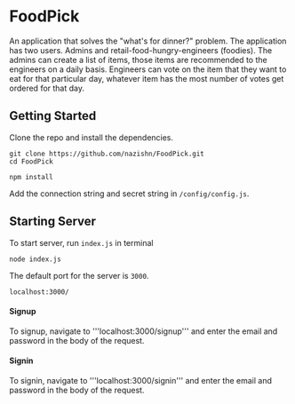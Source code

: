 # FoodPick
An application that solves the "what's for dinner?" problem. The application has two users. Admins and retail-food-hungry-engineers (foodies). The admins can create a list of items, those items are recommended to the engineers on a daily basis. Engineers can vote on the item that they want to eat for that particular day, whatever item has the most number of votes get ordered for that day.
## Getting Started
Clone the repo and install the dependencies.
```
git clone https://github.com/nazishn/FoodPick.git
cd FoodPick
```
```
npm install
```
Add the connection string and secret string in ```/config/config.js```.

## Starting Server
To start server, run ```index.js``` in terminal
```
node index.js
```
The default port for the server is ```3000```.
```
localhost:3000/
```
#### Signup
To signup, navigate to '''localhost:3000/signup''' and enter the email and password in the body of the request.
#### Signin
To signin, navigate to '''localhost:3000/signin''' and enter the email and password in the body of the request.
